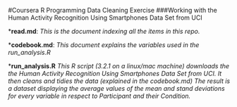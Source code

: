 #Coursera R Programming Data Cleaning Exercise
###Working with the Human Activity Recognition Using Smartphones Data Set from UCI

***read.md**: *This is the document indexing all the items in this repo.*

***codebook.md**:  *This document explains the variables used in the run_analysis.R* 

***run_analysis.R**  *This R script (3.2.1 on a linux/mac machine) downloads the the Human Activity Recognition Using Smartphones Data Set from UCI.  It then cleans and tidies the data (explained in the codebook.md)  The result is a dataset displaying the average values of the mean and stand deviations for every variable in respect to  Participant and their Condition.*

